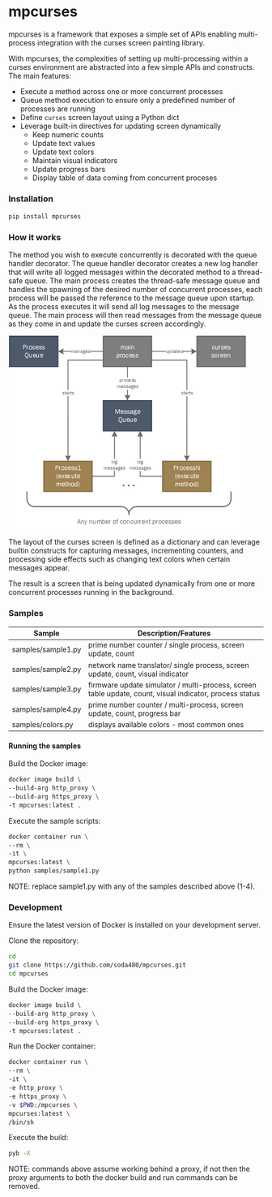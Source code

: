 
# mpcurses #
mpcurses is a framework that exposes a simple set of APIs enabling multi-process integration with the curses screen painting library.

With mpcurses, the complexities of setting up multi-processing within a curses environment are abstracted into a few simple APIs and constructs. The main features:

* Execute a method across one or more concurrent processes
* Queue method execution to ensure only a predefined number of processes are running
* Define `curses` screen layout using a Python dict
* Leverage built-in directives for updating screen dynamically
  * Keep numeric counts
  * Update text values
  * Update text colors
  * Maintain visual indicators
  * Update progress bars
  * Display table of data coming from concurrent proceses


### Installation ###
```bash
pip install mpcurses
```

### How it works ###

The method you wish to execute concurrently is decorated with the queue handler decorator. The queue handler decorator creates a new log handler that will write all logged messages within the decorated method to a thread-safe queue. The main process creates the thread-safe message queue and handles the spawning of the desired number of concurrent processes, each process will be passed the reference to the message queue upon startup. As the process executes it will send all log messages to the message queue. The main process will then read messages from the message queue as they come in and update the curses screen accordingly. 

![mpcurses](/docs/images/mpcurses.png)

The layout of the curses screen is defined as a dictionary and can leverage builtin constructs for capturing messages, incrementing counters, and processing side effects such as changing text colors when certain messages appear.

The result is a screen that is being updated dynamically from one or more concurrent processes running in the background.

### Samples ###

| Sample             | Description/Features       |
|--------------------|----------------------------|
| samples/sample1.py | prime number counter / single process, screen update, count |
| samples/sample2.py | network name translator/ single process, screen update, count, visual indicator  |
| samples/sample3.py | firmware update simulator / multi-process, screen table update, count, visual indicator, process status |
| samples/sample4.py | prime number counter / multi-process, screen update, count, progress bar |
| samples/colors.py  | displays available colors - most common ones |


#### Running the samples ####

Build the Docker image:
```bash
docker image build \
--build-arg http_proxy \
--build-arg https_proxy \
-t mpcurses:latest .
```

Execute the sample scripts:

```bash
docker container run \
--rm \
-it \
mpcurses:latest \
python samples/sample1.py
```
NOTE: replace sample1.py with any of the samples described above (1-4).

### Development ###

Ensure the latest version of Docker is installed on your development server.

Clone the repository:
```sh
cd
git clone https://github.com/soda480/mpcurses.git
cd mpcurses
```

Build the Docker image:
```sh
docker image build \
--build-arg http_proxy \
--build-arg https_proxy \
-t mpcurses:latest .
```

Run the Docker container:
```sh
docker container run \
--rm \
-it \
-e http_proxy \
-e https_proxy \
-v $PWD:/mpcurses \
mpcurses:latest \
/bin/sh
```

Execute the build:
```sh
pyb -X
```

NOTE: commands above assume working behind a proxy, if not then the proxy arguments to both the docker build and run commands can be removed.
